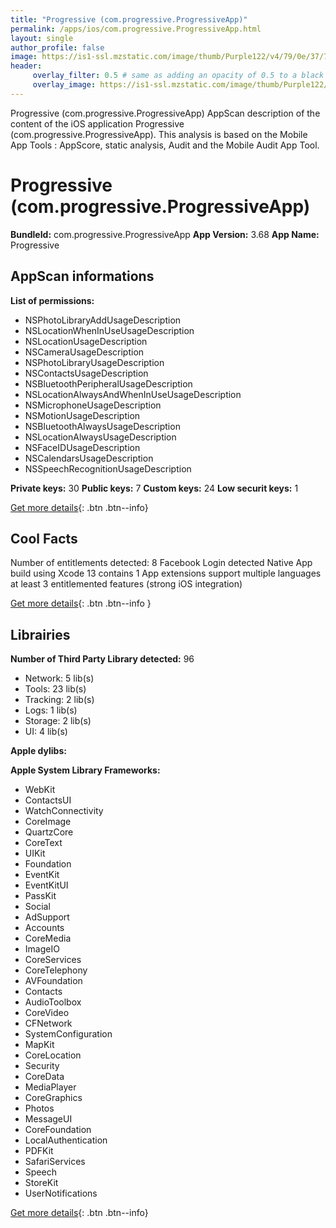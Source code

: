 ```yaml
---
title: "Progressive (com.progressive.ProgressiveApp)"
permalink: /apps/ios/com.progressive.ProgressiveApp.html
layout: single
author_profile: false
image: https://is1-ssl.mzstatic.com/image/thumb/Purple122/v4/79/0e/37/790e3711-601d-7cae-00be-a303f5924951/AppIcon-1x_U007emarketing-0-2-0-85-220.png/512x512bb.jpg
header: 
     overlay_filter: 0.5 # same as adding an opacity of 0.5 to a black background
     overlay_image: https://is1-ssl.mzstatic.com/image/thumb/Purple122/v4/79/0e/37/790e3711-601d-7cae-00be-a303f5924951/AppIcon-1x_U007emarketing-0-2-0-85-220.png/512x512bb.jpg
---
```

Progressive (com.progressive.ProgressiveApp) AppScan description of the content of the iOS application Progressive (com.progressive.ProgressiveApp). This analysis is based on the Mobile App Tools : AppScore, static analysis, Audit and the Mobile Audit App Tool.

# Progressive (com.progressive.ProgressiveApp)

**BundleId:** com.progressive.ProgressiveApp
**App Version:** 3.68
**App Name:** Progressive


## AppScan informations 

**List of permissions:** 
- NSPhotoLibraryAddUsageDescription
- NSLocationWhenInUseUsageDescription
- NSLocationUsageDescription
- NSCameraUsageDescription
- NSPhotoLibraryUsageDescription
- NSContactsUsageDescription
- NSBluetoothPeripheralUsageDescription
- NSLocationAlwaysAndWhenInUseUsageDescription
- NSMicrophoneUsageDescription
- NSMotionUsageDescription
- NSBluetoothAlwaysUsageDescription
- NSLocationAlwaysUsageDescription
- NSFaceIDUsageDescription
- NSCalendarsUsageDescription
- NSSpeechRecognitionUsageDescription
  
  
**Private keys:** 30
**Public keys:** 7
**Custom keys:** 24
**Low securit keys:** 1
  
[Get more details](/pricing.html){: .btn .btn--info}

## Cool Facts

Number of entitlements detected: 8
Facebook Login detected
Native App
build using Xcode 13
contains 1 App extensions
support multiple languages
at least 3 entitlemented features (strong iOS integration)
  
[Get more details](/pricing.html){: .btn .btn--info }

## Librairies 
**Number of Third Party Library detected:** 96
- Network: 5 lib(s)
- Tools: 23 lib(s)
- Tracking: 2 lib(s)
- Logs: 1 lib(s)
- Storage: 2 lib(s)
- UI: 4 lib(s)


**Apple dylibs:**


**Apple System Library Frameworks:**
- WebKit
- ContactsUI
- WatchConnectivity
- CoreImage
- QuartzCore
- CoreText
- UIKit
- Foundation
- EventKit
- EventKitUI
- PassKit
- Social
- AdSupport
- Accounts
- CoreMedia
- ImageIO
- CoreServices
- CoreTelephony
- AVFoundation
- Contacts
- AudioToolbox
- CoreVideo
- CFNetwork
- SystemConfiguration
- MapKit
- CoreLocation
- Security
- CoreData
- MediaPlayer
- CoreGraphics
- Photos
- MessageUI
- CoreFoundation
- LocalAuthentication
- PDFKit
- SafariServices
- Speech
- StoreKit
- UserNotifications


  
[Get more details](/pricing.html){: .btn .btn--info}

